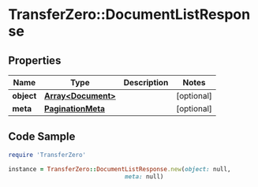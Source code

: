 # TransferZero::DocumentListResponse

## Properties

Name | Type | Description | Notes
------------ | ------------- | ------------- | -------------
**object** | [**Array&lt;Document&gt;**](Document.md) |  | [optional] 
**meta** | [**PaginationMeta**](PaginationMeta.md) |  | [optional] 

## Code Sample

```ruby
require 'TransferZero'

instance = TransferZero::DocumentListResponse.new(object: null,
                                 meta: null)
```


